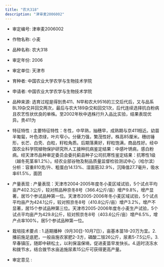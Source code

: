 ```yaml
---
title: "农大318"
description: "津审麦2006002"
---
```

* 审定编号:  津审麦2006002

*  作物名称:  小麦

*  品种名称:  农大318

*  审定年份:  2006

*  审定单位:  天津市

* 育种者:  中国农业大学农学与生物技术学院

*  申请者:  中国农业大学农学与生物技术学院

*  品种来源:  选育过程是得到贵411、N早和农大9516的三交后代后，又与品系BL19杂交并回交两次，最后与农大189杂交和回交1次，后代连续选择抗白粉病且农艺性状优良的单株。至2002年秋中选株行升入品比实验，结果表现优异。贵411为

*  特征特性 : 
主要特征特性：冬性，中早熟，抽穗早，成熟期与京411相近。幼苗半匍匐，叶色浓绿，叶片窄小。分蘖力强，繁茂性好。株高85厘米。穗纺锤形，长芒、白壳、白粒，籽粒角质。后期落黄好，籽粒饱满，商品性好。经中国农业科学院植物保护研究所人工接种抗病鉴定结果：中感叶锈病，感白粉病。经天津市品种审定委员会委托蓟县种子公司抗寒性鉴定结果：抗寒性1级（越冬死茎率1.2%）。经农业部谷物及制品质量监督检验测试中心（哈尔滨）分析：容重810克/升、粗蛋白14.13%、湿面筋32.9%，沉降值27.7毫升，吸水率61.5%，面团
 
*  产量表现 : 
产量表现：天津市2004-2005年度冬小麦区域试验，5个试点平均亩产402.3公斤，较对照品种京冬8号（366.4公斤/亩）增产9.8%，增产显著，居15个参试品种第一位。天津市2005-2006年冬小麦区域试验，5个试点平均亩产为424.1公斤，较对照京冬8号（410.8公斤/亩）增产3.2%，增产不显著，居15个参试品种第三位。天津市2005-2006年度冬小麦生产试验，5个试点平均亩产为429.8公斤，较对照京冬8号（403.6公斤/亩）增产6.5%，增产点率100%，居5个参试品种第一位。

*  栽培技术要点 : 
1.适期播种（9月30日-10月7日），亩基本苗18-20万为宜。2.播前施足底肥，一般亩施农家肥2-3方，磷酸二铵26公斤，尿素5-7.5公斤。3.早春镇压，随即中耕松土，以利保温保墒，促进麦苗早发快长。4.适时浇冻水和拨节水，结合拨节水亩追施尿素15公斤可获得更高产量。

*  审定意见 : 

